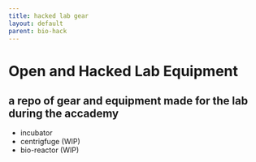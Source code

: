 ```yaml
--- 
title: hacked lab gear
layout: default
parent: bio-hack
---
```


# Open and Hacked Lab Equipment
## a repo of gear and equipment made for the lab during the accademy  

- incubator
- centrigfuge (WIP)
- bio-reactor (WIP)
